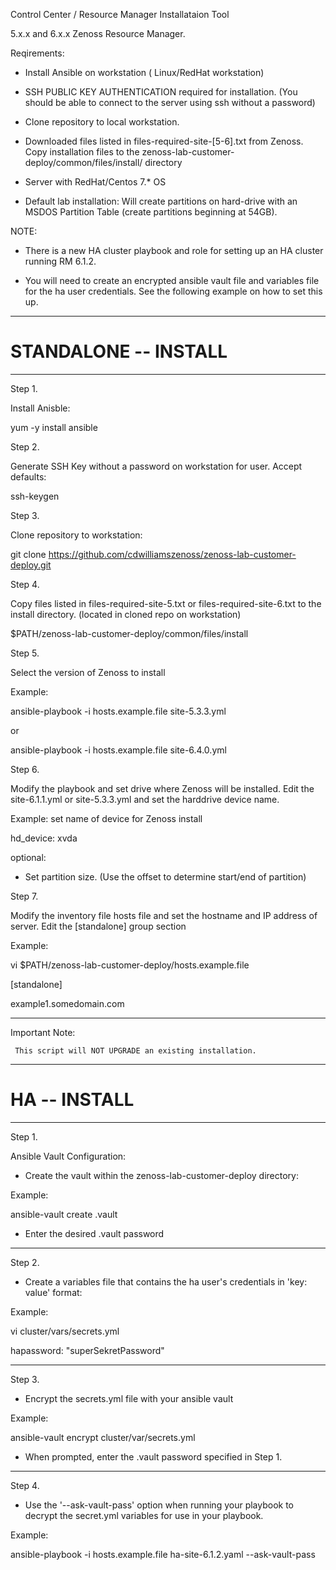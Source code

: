 
Control Center / Resource Manager Installataion Tool

5.x.x and 6.x.x Zenoss Resource Manager.

Reqirements:

- Install Ansible on workstation ( Linux/RedHat workstation)

- SSH PUBLIC KEY AUTHENTICATION required for installation. (You should be able to connect to the server using ssh without a password)

- Clone repository to local workstation.  

- Downloaded files listed in files-required-site-[5-6].txt from Zenoss. Copy installation files to the zenoss-lab-customer-deploy/common/files/install/ directory 

- Server with RedHat/Centos 7.* OS

- Default lab installation: Will create partitions on hard-drive with an MSDOS Partition Table (create partitions beginning at 54GB).  

NOTE:

- There is a new HA cluster playbook and role for setting up an HA cluster running RM 6.1.2.

- You will need to create an encrypted ansible vault file and variables file for the ha user credentials.  See the following example on how to set this up.


---
# STANDALONE -- INSTALL
---

Step 1. 

Install Anisble:

yum -y install ansible


Step 2.

Generate SSH Key without a password on workstation for user. Accept defaults:

ssh-keygen


Step 3.

Clone repository to workstation:

git clone https://github.com/cdwilliamszenoss/zenoss-lab-customer-deploy.git


Step 4.

Copy files listed in files-required-site-5.txt or files-required-site-6.txt to the install directory.
(located in cloned repo on workstation)

$PATH/zenoss-lab-customer-deploy/common/files/install 


Step 5.

Select the version of Zenoss to install

Example:

ansible-playbook -i hosts.example.file site-5.3.3.yml

or

ansible-playbook -i hosts.example.file site-6.4.0.yml


Step 6.

Modify the playbook and set drive where Zenoss will be installed. Edit the site-6.1.1.yml or site-5.3.3.yml and set the harddrive device name.

Example: set name of device for Zenoss install 

hd_device: xvda


optional:

- Set partition size. (Use the offset to determine start/end of partition)

 
Step 7.

Modify the inventory file hosts file and set the hostname and IP address of server. Edit the [standalone] group section 

Example:

vi $PATH/zenoss-lab-customer-deploy/hosts.example.file

[standalone]

example1.somedomain.com 

----


Important Note:
     
     This script will NOT UPGRADE an existing installation.




---
# HA -- INSTALL
---
Step 1.

Ansible Vault Configuration:

- Create the vault within the zenoss-lab-customer-deploy directory:

Example:

ansible-vault create .vault

- Enter the desired .vault password

---
Step 2.

- Create a variables file that contains the ha user's credentials in 'key: value' format:

Example:

vi cluster/vars/secrets.yml

hapassword: "superSekretPassword"

---
Step 3.

- Encrypt the secrets.yml file with your ansible vault

Example:

ansible-vault encrypt cluster/var/secrets.yml

- When prompted, enter the .vault password specified in Step 1.

---
Step 4.

- Use the '--ask-vault-pass' option when running your playbook to decrypt the secret.yml variables for use in your playbook.

Example:

ansible-playbook -i hosts.example.file ha-site-6.1.2.yaml --ask-vault-pass



